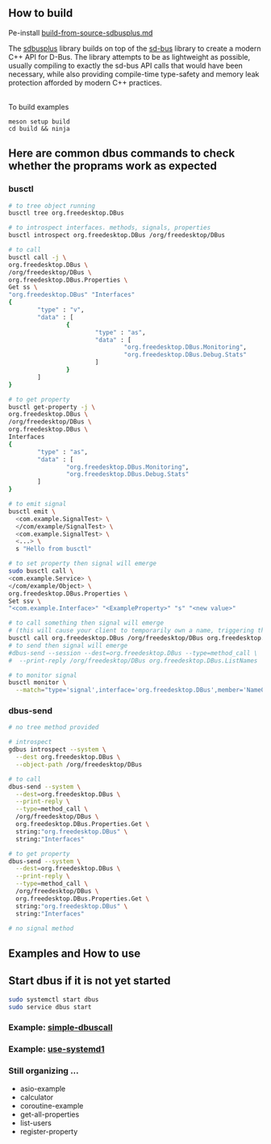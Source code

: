 
## How to build

Pe-install
[build-from-source-sdbusplus.md](build-from-source-sdbusplus.md)

The [sdbusplus] library builds on top of the [sd-bus] library to create a modern C++ API for D-Bus. The library attempts to be as lightweight as possible, usually compiling to exactly the sd-bus API calls that would have been necessary, while also providing compile-time type-safety and memory leak protection afforded by modern C++ practices.

[sdbusplus]: https://github.com/openbmc/sdbusplus
[sd-bus]: http://0pointer.net/blog/the-new-sd-bus-api-of-systemd.html

\
To build examples
```console
meson setup build
cd build && ninja
```


## Here are common dbus commands to check whether the proprams work as expected

### busctl
```bash
# to tree object running
busctl tree org.freedesktop.DBus

# to introspect interfaces. methods, signals, properties
busctl introspect org.freedesktop.DBus /org/freedesktop/DBus

# to call
busctl call -j \
org.freedesktop.DBus \
/org/freedesktop/DBus \
org.freedesktop.DBus.Properties \
Get ss \
"org.freedesktop.DBus" "Interfaces"
{
        "type" : "v",
        "data" : [
                {
                        "type" : "as",
                        "data" : [
                                "org.freedesktop.DBus.Monitoring",
                                "org.freedesktop.DBus.Debug.Stats"
                        ]
                }
        ]
}

# to get property
busctl get-property -j \
org.freedesktop.DBus \
/org/freedesktop/DBus \
org.freedesktop.DBus \
Interfaces
{
        "type" : "as",
        "data" : [
                "org.freedesktop.DBus.Monitoring",
                "org.freedesktop.DBus.Debug.Stats"
        ]
}

# to emit signal
busctl emit \
  <com.example.SignalTest> \
  </com/example/SignalTest> \
  <com.example.SignalTest> \
  <...> \
  s "Hello from busctl"

# to set property then signal will emerge
sudo busctl call \
<com.example.Service> \
</com/example/Object> \
org.freedesktop.DBus.Properties \
Set ssv \
"<com.example.Interface>" "<ExampleProperty>" "s" "<new value>"

# to call something then signal will emerge
# (this will cause your client to temporarily own a name, triggering the signal)
busctl call org.freedesktop.DBus /org/freedesktop/DBus org.freedesktop.DBus ListNames
# to send then signal will emerge
#dbus-send --session --dest=org.freedesktop.DBus --type=method_call \
#  --print-reply /org/freedesktop/DBus org.freedesktop.DBus.ListNames

# to monitor signal
busctl monitor \
  --match="type='signal',interface='org.freedesktop.DBus',member='NameOwnerChanged'"
```

### dbus-send
```bash
# no tree method provided

# introspect
gdbus introspect --system \
  --dest org.freedesktop.DBus \
  --object-path /org/freedesktop/DBus

# to call
dbus-send --system \
  --dest=org.freedesktop.DBus \
  --print-reply \
  --type=method_call \
  /org/freedesktop/DBus \
  org.freedesktop.DBus.Properties.Get \
  string:"org.freedesktop.DBus" \
  string:"Interfaces"

# to get property
dbus-send --system \
  --dest=org.freedesktop.DBus \
  --print-reply \
  --type=method_call \
  /org/freedesktop/DBus \
  org.freedesktop.DBus.Properties.Get \
  string:"org.freedesktop.DBus" \
  string:"Interfaces"

# no signal method
```

## Examples and How to use

## Start dbus if it is not yet started
```bash
sudo systemctl start dbus
sudo service dbus start
```

### Example: [simple-dbuscall](simple-dbuscall/README.md)

### Example: [use-systemd1](use-systemd1/README.md)

### Still organizing ...
- asio-example
- calculator
- coroutine-example
- get-all-properties
- list-users
- register-property
